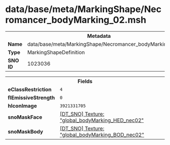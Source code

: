 <h1>data/base/meta/MarkingShape/Necromancer_bodyMarking_02.msh</h1><table><tr><th colspan="100%">Metadata</th></tr><tr><td><b>Name</b></td><td>data/base/meta/MarkingShape/Necromancer_bodyMarking_02.msh</td></tr><tr><td><b>Type</b></td><td>MarkingShapeDefinition</td></tr><tr><td><b>SNO ID</b></td><td>1023036</td></tr></table>

<table><tr><th colspan="100%">Fields</th></tr><tr><td><b>eClassRestriction</b></td><td><code>4</code></td></tr><tr><td><b>flEmissiveStrength</b></td><td><code>0</code></td></tr><tr><td><b>hIconImage</b></td><td><code>3921331705</code></td></tr><tr><td><b>snoMaskFace</b></td><td><a href="..\Texture\global_bodyMarking_HED_nec02.tex">[DT_SNO] Texture: "global_bodyMarking_HED_nec02"</a></td></tr><tr><td><b>snoMaskBody</b></td><td><a href="..\Texture\global_bodyMarking_BOD_nec02.tex">[DT_SNO] Texture: "global_bodyMarking_BOD_nec02"</a></td></tr></table>

